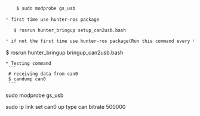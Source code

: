 ```Markdown

    $ sudo modprobe gs_usb
    
* first time use hunter-ros package

   $ rosrun hunter_bringup setup_can2usb.bash
   
* if not the first time use hunter-ros package(Run this command every time you turn off the power) 
   ```
   $ rosrun hunter_bringup bringup_can2usb.bash
   ```
* Testing command
    ```
    # receiving data from can0
    $ candump can0
    ```
```

  

sudo modprobe gs_usb

  
sudo ip link set can0 up type can bitrate 500000